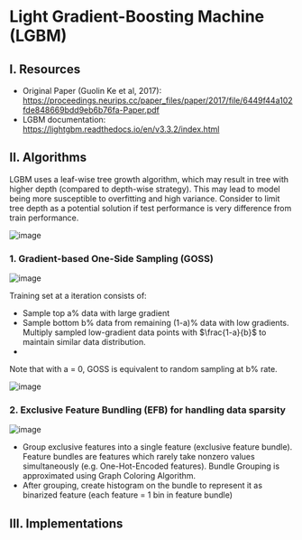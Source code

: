 # Light Gradient-Boosting Machine (LGBM)

## I. Resources
- Original Paper (Guolin Ke et al, 2017): https://proceedings.neurips.cc/paper_files/paper/2017/file/6449f44a102fde848669bdd9eb6b76fa-Paper.pdf
- LGBM documentation: https://lightgbm.readthedocs.io/en/v3.3.2/index.html

## II. Algorithms

LGBM uses a leaf-wise tree growth algorithm, which may result in tree with higher depth (compared to depth-wise strategy).
This may lead to model being more susceptible to overfitting and high variance. Consider to limit tree depth as a potential solution if test performance is very difference from train performance.

![image](https://user-images.githubusercontent.com/99384454/230742896-c2f165b3-9959-46f5-b9a5-80aff5654130.png)

### 1. Gradient-based One-Side Sampling (GOSS)

![image](https://user-images.githubusercontent.com/99384454/230741615-c70618b8-62eb-40fd-b71c-91fbe21d2b9a.png)

Training set at a iteration consists of:
- Sample top a% data with large gradient
- Sample bottom b% data from remaining (1-a)% data with low gradients. Multiply sampled low-gradient data points with $\frac{1-a}{b}$ to maintain similar data distribution.
- 
Note that with a = 0, GOSS is equivalent to random sampling at b% rate.

![image](https://user-images.githubusercontent.com/99384454/230741760-6f02616d-3d50-45d9-a44c-18370aff4bae.png)

### 2. Exclusive Feature Bundling (EFB) for handling data sparsity

![image](https://user-images.githubusercontent.com/99384454/230742388-6c9285b9-b576-4d70-a167-13df163fd36f.png)

- Group exclusive features into a single feature (exclusive feature bundle). Feature bundles are features which rarely take nonzero values simultaneously (e.g. One-Hot-Encoded features). Bundle Grouping is approximated using Graph Coloring Algorithm.
- After grouping, create histogram on the bundle to represent it as binarized feature (each feature = 1 bin in feature bundle)

## III. Implementations

